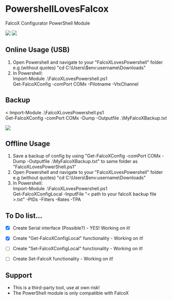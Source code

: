 # PowershellLovesFalcox
FalcoX Configurator PowerShell Module

<img src='https://github.com/tedelm/PowershellFalcox/blob/master/img/GetOnline.PNG'>
<img src='https://github.com/tedelm/PowershellFalcox/blob/master/img/GetLocal.PNG'>


## Online Usage (USB)
1. Open Powershell and navigate to your "FalcoXLovesPowershell" folder </br> e.g (without quotes) "cd C:\Users\\$env:username\Downloads\"
2. In Powershell:</br>
Import-Module .\FalcoXLovesPowershell.ps1 </br>
Get-FalcoXConfig -comPort COMx -Pilotname -VtxChannel

## Backup </br>
<
Import-Module .\FalcoXLovesPowershell.ps1 </br>
Get-FalcoXConfig -comPort COMx -Dump -Outputfile .\MyFalcoXBackup.txt
>
<img src='https://github.com/tedelm/PowershellFalcox/blob/master/img/GetBackup.PNG'>

## Offline Usage
1. Save a backup of config by using "Get-FalcoXConfig -comPort COMx -Dump -Outputfile .\MyFalcoXBackup.txt" to same folder as "FalcoXLovesPowerShell.ps1"
2. Open Powershell and navigate to your "FalcoXLovesPowershell" folder </br> e.g (without quotes) "cd C:\Users\\$env:username\Downloads\"
3. In Powershell:</br>
Import-Module .\FalcoXLovesPowershell.ps1 </br>
Get-FalcoXConfigLocal -InputFile "< path to your falcoX backup file >.txt"  -PIDs -Filters -Rates -TPA</br>



## To Do list...
- [x]  Create Serial interface (Possible?) - YES! Working on it!
- [x]  Create "Get-FalcoXConfigLocal" functionality - Working on it!
- [ ]  Create "Set-FalcoXConfigLocal" functionality - Working on it!
- [ ]  Create Set-FalcoX functionality - Working on it!


## Support
* This is a third-party tool, use at own risk!
* The PowerShell module is only compatible with FalcoX